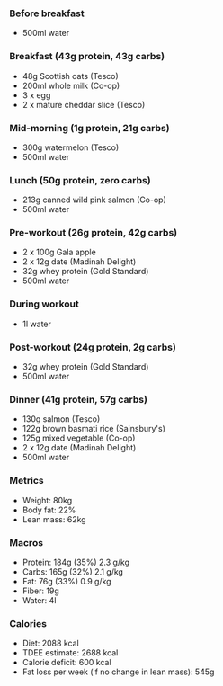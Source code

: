 ### Before breakfast

- 500ml water

### Breakfast (43g protein, 43g carbs)

- 48g Scottish oats (Tesco)
- 200ml whole milk (Co-op)
- 3 x egg
- 2 x mature cheddar slice (Tesco)

### Mid-morning (1g protein, 21g carbs)

- 300g watermelon (Tesco)
- 500ml water

### Lunch (50g protein, zero carbs)

- 213g canned wild pink salmon (Co-op)
- 500ml water

### Pre-workout (26g protein, 42g carbs)

- 2 x 100g Gala apple
- 2 x 12g date (Madinah Delight)
- 32g whey protein (Gold Standard)
- 500ml water

### During workout

- 1l water

### Post-workout (24g protein, 2g carbs)

- 32g whey protein (Gold Standard)
- 500ml water

### Dinner (41g protein, 57g carbs)

- 130g salmon (Tesco)
- 122g brown basmati rice (Sainsbury's)
- 125g mixed vegetable (Co-op)
- 2 x 12g date (Madinah Delight)
- 500ml water

### Metrics

- Weight: 80kg
- Body fat: 22%
- Lean mass: 62kg

### Macros

- Protein: 184g (35%) 2.3 g/kg
- Carbs: 165g (32%) 2.1 g/kg
- Fat: 76g (33%) 0.9 g/kg
- Fiber: 19g
- Water: 4l

### Calories

- Diet: 2088 kcal
- TDEE estimate: 2688 kcal
- Calorie deficit: 600 kcal
- Fat loss per week (if no change in lean mass): 545g